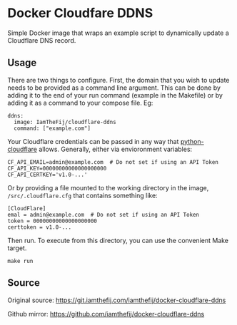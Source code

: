 # Docker Cloudfare DDNS

Simple Docker image that wraps an example script to dynamically update a Cloudflare DNS record.

## Usage

There are two things to configure. First, the domain that you wish to update needs to be provided as a command line argument. This can be done by adding it to the end of your run command (example in the Makefile) or by adding it as a command to your compose file. Eg:

    ddns:
      image: IamTheFij/cloudflare-ddns
      command: ["example.com"]

Your Cloudflare credentials can be passed in any way that [python-cloudflare](https://github.com/cloudflare/python-cloudflare) allows. Generally, either via envioronment variables:

    CF_API_EMAIL=admin@example.com  # Do not set if using an API Token
    CF_API_KEY=00000000000000000000
    CF_API_CERTKEY='v1.0-...'

Or by providing a file mounted to the working directory in the image, `/src/.cloudflare.cfg` that contains something like:

    [CloudFlare]
    emal = admin@example.com  # Do not set if using an API Token
    token = 00000000000000000000
    certtoken = v1.0-...

Then run. To execute from this directory, you can use the convenient Make target.

    make run

## Source

Original source: https://git.iamthefij.com/iamthefij/docker-cloudflare-ddns

Github mirror: https://github.com/iamthefij/docker-cloudflare-ddns